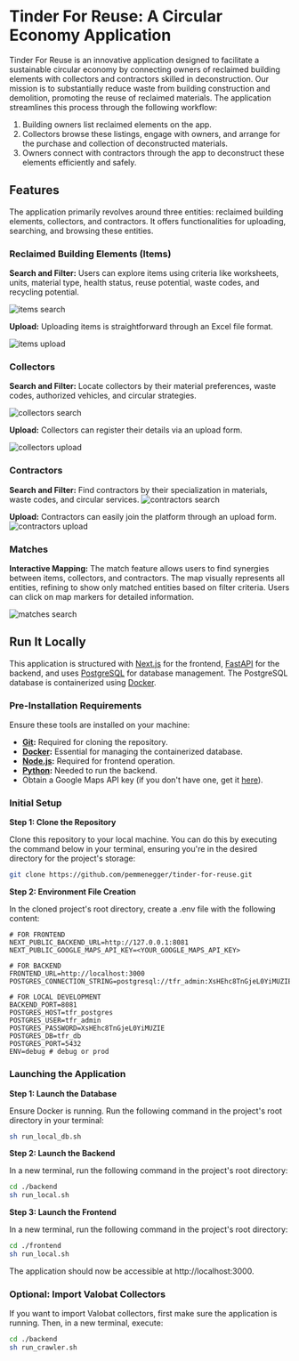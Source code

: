 # Tinder For Reuse: A Circular Economy Application

Tinder For Reuse is an innovative application designed to facilitate a sustainable circular economy by connecting owners of reclaimed building elements with collectors and contractors skilled in deconstruction. Our mission is to substantially reduce waste from building construction and demolition, promoting the reuse of reclaimed materials. The application streamlines this process through the following workflow:

1. Building owners list reclaimed elements on the app.
2. Collectors browse these listings, engage with owners, and arrange for the purchase and collection of deconstructed materials.
3. Owners connect with contractors through the app to deconstruct these elements efficiently and safely.

## Features

The application primarily revolves around three entities: reclaimed building elements, collectors, and contractors. It offers functionalities for uploading, searching, and browsing these entities.

### Reclaimed Building Elements (Items)

**Search and Filter:** Users can explore items using criteria like worksheets, units, material type, health status, reuse potential, waste codes, and recycling potential.

![items search](./screenshots/items-search.png)

**Upload:** Uploading items is straightforward through an Excel file format.

![items upload](./screenshots/items-upload-2.png)

### Collectors

**Search and Filter:** Locate collectors by their material preferences, waste codes, authorized vehicles, and circular strategies.

![collectors search](./screenshots/collectors-search.png)

**Upload:** Collectors can register their details via an upload form.

![collectors upload](./screenshots/collectors-upload.png)

### Contractors

**Search and Filter:** Find contractors by their specialization in materials, waste codes, and circular services.
![contractors search](./screenshots/contractors-search.png)

**Upload:** Contractors can easily join the platform through an upload form.
![contractors upload](./screenshots/contractors-upload.png)

### Matches

**Interactive Mapping:** The match feature allows users to find synergies between items, collectors, and contractors. The map visually represents all entities, refining to show only matched entities based on filter criteria. Users can click on map markers for detailed information.

![matches search](./screenshots/matches-search.png)

## Run It Locally

This application is structured with [Next.js](https://nextjs.org/) for the frontend, [FastAPI](https://fastapi.tiangolo.com/) for the backend, and uses [PostgreSQL](https://www.postgresql.org/) for database management. The PostgreSQL database is containerized using [Docker](https://www.docker.com/).

### Pre-Installation Requirements

Ensure these tools are installed on your machine:

- **[Git](https://git-scm.com/):** Required for cloning the repository.
- **[Docker](https://www.docker.com/):** Essential for managing the containerized database.
- **[Node.js](https://nodejs.org/en/):** Required for frontend operation.
- **[Python](https://www.python.org/):** Needed to run the backend.
- Obtain a Google Maps API key (if you don't have one, get it [here](https://developers.google.com/maps/documentation/javascript/get-api-key)).

### Initial Setup

**Step 1: Clone the Repository**

Clone this repository to your local machine. You can do this by executing the command below in your terminal, ensuring you're in the desired directory for the project's storage:

```bash
git clone https://github.com/pemmenegger/tinder-for-reuse.git
```

**Step 2: Environment File Creation**

In the cloned project's root directory, create a .env file with the following content:

```
# FOR FRONTEND
NEXT_PUBLIC_BACKEND_URL=http://127.0.0.1:8081
NEXT_PUBLIC_GOOGLE_MAPS_API_KEY=<YOUR_GOOGLE_MAPS_API_KEY>

# FOR BACKEND
FRONTEND_URL=http://localhost:3000
POSTGRES_CONNECTION_STRING=postgresql://tfr_admin:XsHEhc8TnGjeL0YiMUZIE@127.0.0.1:5432/tfr_db

# FOR LOCAL DEVELOPMENT
BACKEND_PORT=8081
POSTGRES_HOST=tfr_postgres
POSTGRES_USER=tfr_admin
POSTGRES_PASSWORD=XsHEhc8TnGjeL0YiMUZIE
POSTGRES_DB=tfr_db
POSTGRES_PORT=5432
ENV=debug # debug or prod
```

### Launching the Application

**Step 1: Launch the Database**

Ensure Docker is running. Run the following command in the project's root directory in your terminal:

```bash
sh run_local_db.sh
```

**Step 2: Launch the Backend**

In a new terminal, run the following command in the project's root directory:

```bash
cd ./backend
sh run_local.sh
```

**Step 3: Launch the Frontend**

In a new terminal, run the following command in the project's root directory:

```bash
cd ./frontend
sh run_local.sh
```

The application should now be accessible at http://localhost:3000.

### Optional: Import Valobat Collectors

If you want to import Valobat collectors, first make sure the application is running. Then, in a new terminal, execute:

```bash
cd ./backend
sh run_crawler.sh
```
